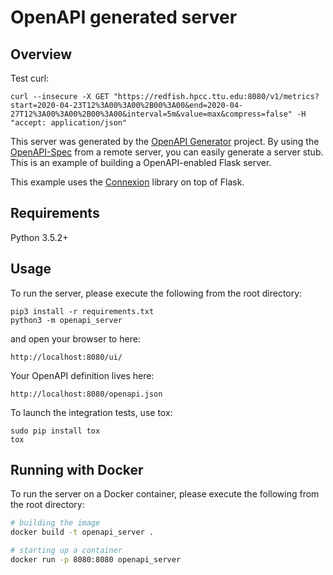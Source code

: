 # OpenAPI generated server

## Overview
Test curl:
```
curl --insecure -X GET "https://redfish.hpcc.ttu.edu:8080/v1/metrics?start=2020-04-23T12%3A00%3A00%2B00%3A00&end=2020-04-27T12%3A00%3A00%2B00%3A00&interval=5m&value=max&compress=false" -H "accept: application/json"
```
This server was generated by the [OpenAPI Generator](https://openapi-generator.tech) project. By using the
[OpenAPI-Spec](https://openapis.org) from a remote server, you can easily generate a server stub.  This
is an example of building a OpenAPI-enabled Flask server.

This example uses the [Connexion](https://github.com/zalando/connexion) library on top of Flask.

## Requirements
Python 3.5.2+

## Usage
To run the server, please execute the following from the root directory:

```
pip3 install -r requirements.txt
python3 -m openapi_server
```

and open your browser to here:

```
http://localhost:8080/ui/
```

Your OpenAPI definition lives here:

```
http://localhost:8080/openapi.json
```

To launch the integration tests, use tox:
```
sudo pip install tox
tox
```

## Running with Docker

To run the server on a Docker container, please execute the following from the root directory:

```bash
# building the image
docker build -t openapi_server .

# starting up a container
docker run -p 8080:8080 openapi_server
```